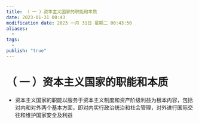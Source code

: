 ```yaml
---
title: （ 一 ）资本主义国家的职能和本质
date: 2023-01-31 00:43
modification date: 2023 一月 31日 星期二 00:43:50
aliases:
  - 
tags:
  - 
publish: "true"
---
```


# （ 一 ）资本主义国家的职能和本质

- 资本主义国家的职能以服务于资本主义制度和资产阶级利益为根本内容，包括对内和对外两个基本方面，即对内实行政治统治和社会管理，对外进行国际交往和维护国家安全及利益